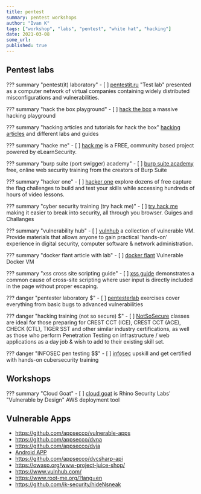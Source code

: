 ```yaml
---
title: pentest
summary: pentest workshops
author: "Ivan K"
tags: ["workshop", "labs", "pentest", "white hat", "hacking"]
date: 2021-03-08
some_url:
published: true
---
```


## Pentest labs

??? summary "pentest(it) laboratory"
    - [ ] [pentestit.ru](https://lab.pentestit.ru)
    "Test lab" presented as a computer network of virtual companies containing widely distributed misconfigurations and vulnerabilities.

??? summary "hack the box playground"
    - [ ] [hack the box](https://www.hackthebox.eu)
    a massive hacking playground

??? summary "hacking articles and tutorials for hack the box"
    [hacking articles](https://www.hackingarticles.in)
    and different labs and guides

??? summary "hacke me"
    - [ ] [hack me](https://me.hack.me)
    is a FREE, community based project powered by eLearnSecurity.

??? summary "burp suite (port swigger) academy"
    - [ ] [burp suite academy](https://portswigger.net/web-security)
    free, online web security training from the creators of Burp Suite

??? summary "hacker one"
    - [ ] [hacker one](https://www.hackerone.com/hacker101)
    explore dozens of free capture the flag challenges to build and test your skills while accessing hundreds of hours of video lessons.

??? summary "cyber security training (try hack me)"
    - [ ] [try hack me](https://tryhackme.com)
    making it easier to break into security, all through you browser. Guiges and Challanges

??? summary "vulnerability hub"
    - [ ] [vulnhub](https://www.vulnhub.com)
    a collection of vulnerable VM. Provide materials that allows anyone to gain practical 'hands-on' experience in digital security, computer software & network administration.

??? summary "docker flant article with lab"
    - [ ] [docker flant](https://habr.com/ru/company/flant/blog/337154/)
    Vulnerable Docker VM

??? summary "xss cross site scripting guide"
    - [ ] [xss guide](https://xss-game.appspot.com)
    demonstrates a common cause of cross-site scripting where user input is directly included in the page without proper escaping.

??? danger "pentester laboratory $"
    - [ ] [pentesterlab](https://pentesterlab.com/exercises)
    exercises cover everything from basic bugs to advanced vulnerabilities

??? danger "hacking training (not so secure) $"
    - [ ] [NotSoSecure](https://www.notsosecure.com)
    classes are ideal for those preparing for CREST CCT (ICE), CREST CCT (ACE), CHECK (CTL), TIGER SST and other similar industry certifications, as well as those who perform Penetration Testing on infrastructure / web applications as a day job & wish to add to their existing skill set.

??? danger "INFOSEC pen testing $$"
    - [ ] [infosec][2]
    upskill and get certified with hands-on cubersecurity training

## Workshops

??? summary "Cloud Goat"
    - [ ] [cloud goat][1]
    is Rhino Security Labs' "Vulnerable by Design" AWS deployment tool

## Vulnerable Apps

- https://github.com/appsecco/vulnerable-apps
- https://github.com/appsecco/dvna
- https://github.com/appsecco/dvja
- [Android APP](https://github.com/appsecco/VyAPI)
- https://github.com/appsecco/dvcsharp-api
- https://owasp.org/www-project-juice-shop/
- https://www.vulnhub.com/
- https://www.root-me.org/?lang=en
- https://github.com/ik-security/hideNsneak



[1]: https://github.com/ik-security/cloudgoat
[2]: https://www.infosecinstitute.com/skills/cyber-ranges/penetration-testing-cyber-range
[3]: https://ecsworkshop.com
